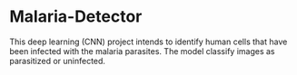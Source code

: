 # Malaria-Detector
This deep learning (CNN) project intends to identify human cells that have been infected with the malaria parasites. The model classify images as parasitized or uninfected.
